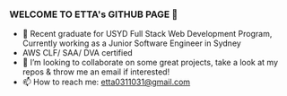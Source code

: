 ### WELCOME TO ETTA's GITHUB PAGE 👋

- 🔭 Recent graduate for USYD Full Stack Web Development Program, Currently working as a Junior Software Engineer in Sydney
- AWS CLF/ SAA/ DVA certified
- 👯 I’m looking to collaborate on some great projects, take a look at my repos & throw me an email if interested!
- 📫 How to reach me: etta0311031@gmail.com
